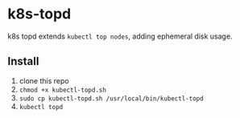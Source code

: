 # k8s-topd
k8s topd extends `kubectl top nodes`, adding ephemeral disk usage.

## Install
1. clone this repo
2. `chmod +x kubectl-topd.sh` 
3. `sudo cp kubectl-topd.sh /usr/local/bin/kubectl-topd`
4. `kubectl topd`
